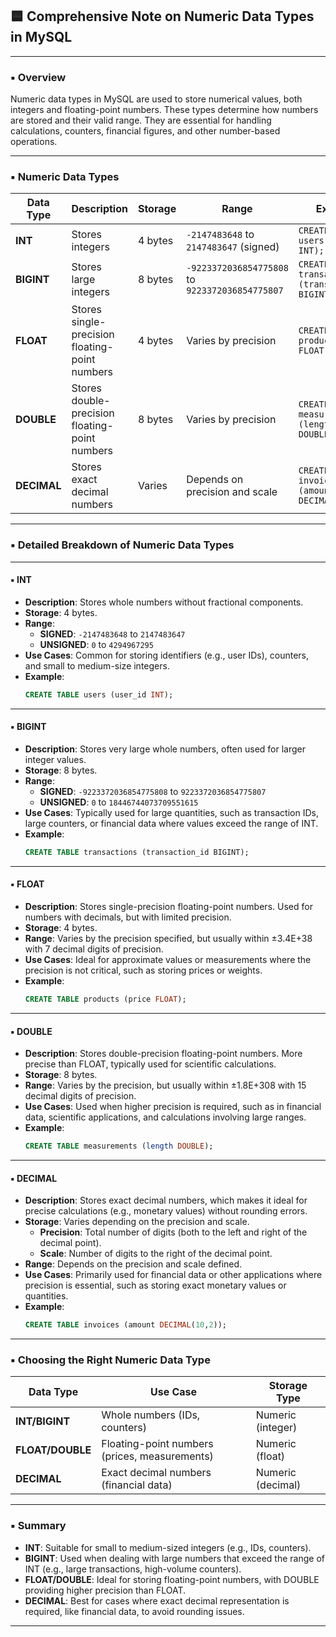 ## 🟦 Comprehensive Note on Numeric Data Types in MySQL

---

### ▪️ Overview

Numeric data types in MySQL are used to store numerical values, both integers and floating-point numbers. These types determine how numbers are stored and their valid range. They are essential for handling calculations, counters, financial figures, and other number-based operations.

---

### ▪️ Numeric Data Types

| Data Type   | Description                                     | Storage       | Range                                             | Example                                      |
|-------------|-------------------------------------------------|---------------|---------------------------------------------------|----------------------------------------------|
| **INT**     | Stores integers                                 | 4 bytes       | `-2147483648` to `2147483647` (signed)           | `CREATE TABLE users (user_id INT);`          |
| **BIGINT**  | Stores large integers                           | 8 bytes       | `-9223372036854775808` to `9223372036854775807`   | `CREATE TABLE transactions (transaction_id BIGINT);` |
| **FLOAT**   | Stores single-precision floating-point numbers  | 4 bytes       | Varies by precision                              | `CREATE TABLE products (price FLOAT);`       |
| **DOUBLE**  | Stores double-precision floating-point numbers  | 8 bytes       | Varies by precision                              | `CREATE TABLE measurements (length DOUBLE);`|
| **DECIMAL** | Stores exact decimal numbers                   | Varies        | Depends on precision and scale                   | `CREATE TABLE invoices (amount DECIMAL(10,2));` |

---

### ▪️ Detailed Breakdown of Numeric Data Types

---

#### ▪️ **INT**

- **Description**: Stores whole numbers without fractional components.
- **Storage**: 4 bytes.
- **Range**: 
  - **SIGNED**: `-2147483648` to `2147483647`
  - **UNSIGNED**: `0` to `4294967295`
- **Use Cases**: Common for storing identifiers (e.g., user IDs), counters, and small to medium-size integers.
- **Example**:  
  ```sql
  CREATE TABLE users (user_id INT);
  ```

---

#### ▪️ **BIGINT**

- **Description**: Stores very large whole numbers, often used for larger integer values.
- **Storage**: 8 bytes.
- **Range**:
  - **SIGNED**: `-9223372036854775808` to `9223372036854775807`
  - **UNSIGNED**: `0` to `18446744073709551615`
- **Use Cases**: Typically used for large quantities, such as transaction IDs, large counters, or financial data where values exceed the range of INT.
- **Example**:  
  ```sql
  CREATE TABLE transactions (transaction_id BIGINT);
  ```

---

#### ▪️ **FLOAT**

- **Description**: Stores single-precision floating-point numbers. Used for numbers with decimals, but with limited precision.
- **Storage**: 4 bytes.
- **Range**: Varies by the precision specified, but usually within ±3.4E+38 with 7 decimal digits of precision.
- **Use Cases**: Ideal for approximate values or measurements where the precision is not critical, such as storing prices or weights.
- **Example**:  
  ```sql
  CREATE TABLE products (price FLOAT);
  ```

---

#### ▪️ **DOUBLE**

- **Description**: Stores double-precision floating-point numbers. More precise than FLOAT, typically used for scientific calculations.
- **Storage**: 8 bytes.
- **Range**: Varies by the precision, but usually within ±1.8E+308 with 15 decimal digits of precision.
- **Use Cases**: Used when higher precision is required, such as in financial data, scientific applications, and calculations involving large ranges.
- **Example**:  
  ```sql
  CREATE TABLE measurements (length DOUBLE);
  ```

---

#### ▪️ **DECIMAL**

- **Description**: Stores exact decimal numbers, which makes it ideal for precise calculations (e.g., monetary values) without rounding errors.
- **Storage**: Varies depending on the precision and scale.
  - **Precision**: Total number of digits (both to the left and right of the decimal point).
  - **Scale**: Number of digits to the right of the decimal point.
- **Range**: Depends on the precision and scale defined.
- **Use Cases**: Primarily used for financial data or other applications where precision is essential, such as storing exact monetary values or quantities.
- **Example**:  
  ```sql
  CREATE TABLE invoices (amount DECIMAL(10,2));
  ```

---

### ▪️ Choosing the Right Numeric Data Type

| Data Type   | Use Case                                           | Storage Type       |
|-------------|---------------------------------------------------|--------------------|
| **INT/BIGINT** | Whole numbers (IDs, counters)                    | Numeric (integer)  |
| **FLOAT/DOUBLE** | Floating-point numbers (prices, measurements)    | Numeric (float)    |
| **DECIMAL**  | Exact decimal numbers (financial data)            | Numeric (decimal)  |

---

### ▪️ Summary

- **INT**: Suitable for small to medium-sized integers (e.g., IDs, counters).
- **BIGINT**: Used when dealing with large numbers that exceed the range of INT (e.g., large transactions, high-volume counters).
- **FLOAT/DOUBLE**: Ideal for storing floating-point numbers, with DOUBLE providing higher precision than FLOAT.
- **DECIMAL**: Best for cases where exact decimal representation is required, like financial data, to avoid rounding issues.

---
